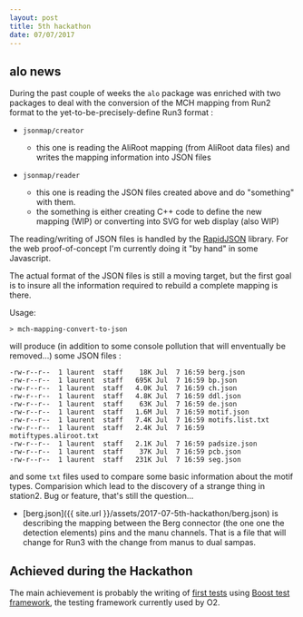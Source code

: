 ```yaml
---
layout: post
title: 5th hackathon
date: 07/07/2017
---
```


## alo news

During the past couple of weeks the `alo` package was enriched with two packages to deal with the conversion of 
the MCH mapping from Run2 format to the yet-to-be-precisely-define Run3 format : 

- `jsonmap/creator`
	- this one is reading the AliRoot mapping (from AliRoot data files) and writes the mapping information into JSON files

- `jsonmap/reader`
	- this one is reading the JSON files created above and do "something" with them. 
	- the something is either creating C++ code to define the new mapping (WIP) or converting into SVG for web display (also WIP)
	
The reading/writing of JSON files is handled by the [RapidJSON](http://rapidjson.org) library. For the web proof-of-concept
 I'm currently doing it "by hand" in some Javascript.

The actual format of the JSON files is still a moving target, but the first goal is to insure all the information required
 to rebuild a complete mapping is there.
 
 Usage:
 ```
 > mch-mapping-convert-to-json
 ```
 
 will produce (in addition to some console pollution that will enventually be removed...) some JSON files :
 
 ```
-rw-r--r--  1 laurent  staff    18K Jul  7 16:59 berg.json
-rw-r--r--  1 laurent  staff   695K Jul  7 16:59 bp.json
-rw-r--r--  1 laurent  staff   4.0K Jul  7 16:59 ch.json
-rw-r--r--  1 laurent  staff   4.8K Jul  7 16:59 ddl.json
-rw-r--r--  1 laurent  staff    63K Jul  7 16:59 de.json
-rw-r--r--  1 laurent  staff   1.6M Jul  7 16:59 motif.json
-rw-r--r--  1 laurent  staff   7.4K Jul  7 16:59 motifs.list.txt
-rw-r--r--  1 laurent  staff   2.4K Jul  7 16:59 motiftypes.aliroot.txt
-rw-r--r--  1 laurent  staff   2.1K Jul  7 16:59 padsize.json
-rw-r--r--  1 laurent  staff    37K Jul  7 16:59 pcb.json
-rw-r--r--  1 laurent  staff   231K Jul  7 16:59 seg.json
```

and some `txt` files used to compare some basic information about the motif types. 
Comparision which  lead to the discovery of a strange thing in station2. Bug or feature, that's still the question...
 
 - [berg.json]({{ site.url }}/assets/2017-07-5th-hackathon/berg.json) is describing the mapping between the Berg connector 
  (the one one the detection elements) pins and the manu channels. That is a file that will change for Run3 with
   the change from manus to dual sampas.
   
   
 
 ## Achieved during the Hackathon
  
 The main achievement is probably the writing of [first tests](https://github.com/mrrtf/alo/blob/master/jsonmap/creator/testMapping.cxx) 
 using  [Boost test framework](http://www.boost.org/doc/libs/1_64_0/libs/test/doc/html/index.html), the testing framework currently
 used by O2.




